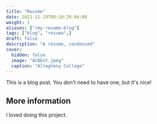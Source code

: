 ```yaml
---
title: "Resume"
date: 2021-11-19T08:10:29-04:00
weight: 1
aliases: ["/my-resume-blog"]
tags: ["blog", "resume",]
draft: false
description: "A resume, condensed"
cover:
  hidden: false
  image: "ACBEnt.jpeg"
  caption: "Allegheny College"
---
```


This is a blog post. You don't need to have one, but it's nice!

## More information

I loved doing this project.
